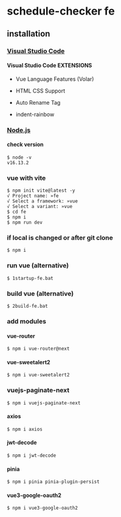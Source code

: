 # schedule-checker fe

## installation

### [Visual Studio Code](https://code.visualstudio.com)

#### Visual Studio Code EXTENSIONS

- Vue Language Features (Volar)

- HTML CSS Support

- Auto Rename Tag

- indent-rainbow

### [Node.js](https://nodejs.org/ko)

#### check version

```console
$ node -v
v16.13.2
```

### vue with vite

```console
$ npm init vite@latest -y
√ Project name: »fe
√ Select a framework: »vue
√ Select a variant: »vue
$ cd fe
$ npm i
$ npm run dev
```

### if local is changed or after git clone

```
$ npm i
```

### run vue (alternative)

```
$ 1startup-fe.bat
```

### build vue (alternative)

```
$ 2build-fe.bat
```

### add modules

#### vue-router

```console
$ npm i vue-router@next
```

#### vue-sweetalert2

```console
$ npm i vue-sweetalert2
```

### vuejs-paginate-next

```console
$ npm i vuejs-paginate-next
```

#### axios

```console
$ npm i axios
```

#### jwt-decode

```console
$ npm i jwt-decode
```

#### pinia

```console
$ npm i pinia pinia-plugin-persist
```

#### vue3-google-oauth2

```console
$ npm i vue3-google-oauth2
```
